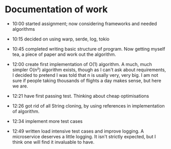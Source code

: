 # Documentation of work

- 10:00 started assignment; now considering frameworks and needed algorithms
- 10:15 decided on using warp, serde, log, tokio
- 10:45 completed writing basic structure of program. Now getting myself tea, a piece of paper and work out the algorithm.

- 12:00 create first implementation of O(1) algorithm.
          A much, much simpler O(n²) algorithm exists, though as I can't ask about requirements, I decided to pretend I was told that n is usally very, very big. I am not sure if people taking thousands of flights a day makes sense, but here we are.

- 12:21 have first passing test. Thinking about cheap optimisations

- 12:26 got rid of all String cloning, by using references in implementation of algorithm.

- 12:34 implement more test cases

- 12:49 written load intensive test cases and improve logging.
        A microservice deserves a little logging.
        It isn't strictly expected, but I think one will find it invaluable to have.
